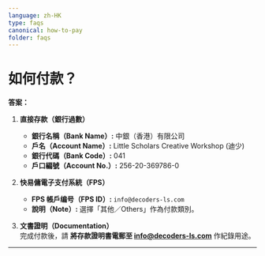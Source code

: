 ```yaml
---
language: zh-HK
type: faqs
canonical: how-to-pay
folder: faqs
---
```

# 如何付款？

**答案：**  

1. **直接存款（銀行過數）**  
   - **銀行名稱（Bank Name）:** 中銀（香港）有限公司  
   - **戶名（Account Name）:** Little Scholars Creative Workshop (迪少)  
   - **銀行代碼（Bank Code）:** 041  
   - **戶口編號（Account No.）:** 256-20-369786-0  

2. **快易傭電子支付系統（FPS）**  
   - **FPS 帳戶编号（FPS ID）:** `info@decoders-ls.com`  
   - **說明（Note）:** 選擇「其他／Others」作為付款類別。  

3. **文書證明（Documentation）**  
   完成付款後，請 **將存款證明書電郵至 info@decoders-ls.com** 作紀錄用途。  

---
